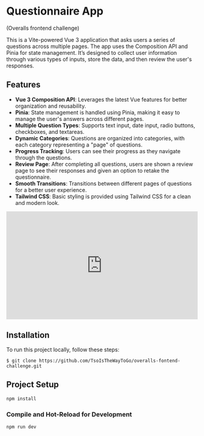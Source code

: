 # Questionnaire App 
(Overalls frontend challenge)

This is a Vite-powered Vue 3 application that asks users a series of questions across multiple pages. The app uses the Composition API and Pinia for state management. It’s designed to collect user information through various types of inputs, store the data, and then review the user's responses.

## Features

- **Vue 3 Composition API**: Leverages the latest Vue features for better organization and reusability.
- **Pinia**: State management is handled using Pinia, making it easy to manage the user's answers across different pages.
- **Multiple Question Types**: Supports text input, date input, radio buttons, checkboxes, and textareas.
- **Dynamic Categories**: Questions are organized into categories, with each category representing a "page" of questions.
- **Progress Tracking**: Users can see their progress as they navigate through the questions.
- **Review Page**: After completing all questions, users are shown a review page to see their responses and given an option to retake the questionnaire.
- **Smooth Transitions**: Transitions between different pages of questions for a better user experience.
- **Tailwind CSS**: Basic styling is provided using Tailwind CSS for a clean and modern look.

<div style="position: relative; padding-bottom: 56.25%; height: 0;"><iframe src="https://www.loom.com/embed/80f87e08086f434aac1b4c144c91b3a1?sid=2a0e1d90-3dd5-467d-b7f1-dbb8a8d29a5a" frameborder="0" webkitallowfullscreen mozallowfullscreen allowfullscreen style="position: absolute; top: 0; left: 0; width: 100%; height: 100%;"></iframe></div>

## Installation

To run this project locally, follow these steps:
```
$ git clone https://github.com/TsoIsTheWayToGo/overalls-fontend-challenge.git
```

## Project Setup

```sh
npm install
```

### Compile and Hot-Reload for Development

```sh
npm run dev
```

